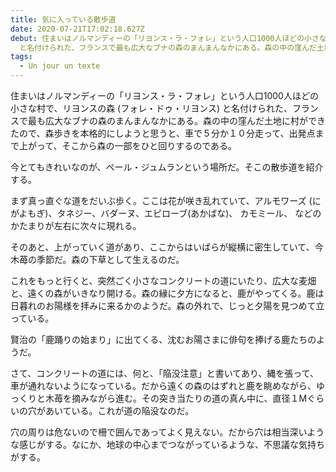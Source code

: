 ```yaml
---
title: 気に入っている散歩道
date: 2020-07-21T17:02:18.627Z
debut: 住まいはノルマンディーの「リヨンス・ラ・フォレ」という人口1000人ほどの小さな村で、リヨンスの森 (フォレ・ドゥ・リヨンス)
  と名付けられた、フランスで最も広大なブナの森のまんまんなかにある。森の中の窪んだ土地に村ができたので、森歩きを本格的にしようと思うと、車で５分か１０分走って、出発点まで上がって、そこから森の一部をひと回りするのである。
tags:
  - Un jour un texte
---
```

住まいはノルマンディーの「リヨンス・ラ・フォレ」という人口1000人ほどの小さな村で、リヨンスの森 (フォレ・ドゥ・リヨンス) と名付けられた、フランスで最も広大なブナの森のまんまんなかにある。森の中の窪んだ土地に村ができたので、森歩きを本格的にしようと思うと、車で５分か１０分走って、出発点まで上がって、そこから森の一部をひと回りするのである。

今とてもきれいなのが、ペール・ジュムランという場所だ。そこの散歩道を紹介する。

まず真っ直ぐな道をだいぶ歩く。ここは花が咲き乱れていて、アルモワーズ (にがよもぎ)、タネジー、バダーヌ、エピローブ(あかばな)、 カモミール、 などのかたまりが左右に次々に現れる。

そのあと、上がっていく道があり、ここからはいばらが縦横に密生していて、今木苺の季節だ。森の下草として生えるのだ。

これをもっと行くと、突然ごく小さなコンクリートの道にいたり、広大な麦畑と、遠くの森がいきなり開ける。森の縁に夕方になると、鹿がやってくる。鹿は日暮れのお陽様を拝みに来るかのようだ。森の外れで、じっと夕陽を見つめて立っている。

賢治の「鹿踊りの始まり」に出てくる、沈むお陽さまに俳句を捧げる鹿たちのようだ。

さて、コンクリートの道には、何と、「陥没注意」と書いてあり、縄を張って、車が通れないようになっている。だから遠くの森のはずれと鹿を眺めながら、ゆっくりと木苺を摘みながら進む。その突き当たりの道の真ん中に、直径１Mぐらいの穴があいている。これが道の陥没なのだ。

穴の周りは危ないので柵で囲んであってよく見えない。だから穴は相当深いような感じがする。なにか、地球の中心までつながっているような、不思議な気持ちがする。